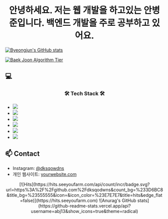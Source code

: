 <div align='center'>
<h1>안녕하세요. 저는 웹 개발을 하고있는 안병준입니다. 백엔드 개발을 주로 공부하고 있어요.</h1>
</div>

[![Byeongjun's GitHub stats](https://github-readme-stats.vercel.app/api?username=dksqodwns)](https://github.com/anuraghazra/github-readme-stats)

[![Baek Joon Algorithm Tier](http://mazassumnida.wtf/api/v2/generate_badge?boj=abj13)](https://solved.ac/{abj13})

<h2>💻</h2>
<h3 align="center"> 🛠 Tech Stack 🛠 </h3>
<ul>
  <li>
    <img src="https://img.shields.io/badge/Python-3766AB?style=flat-square&logo=Python&logoColor=white"/>
  </li>
  <li>
    <img src="https://img.shields.io/badge/Node.js-339933?style=flat-square&logo=Node.js&logoColor=white"/>
  </li>
  <li>
    <img src="https://img.shields.io/badge/Nest.js-E0234E?style=flat-square&logo=Nest.js&logoColor=white"/>
  </li>
  <li>
    <img src="https://img.shields.io/badge/React-61DAFB?style=flat-square&logo=React&logoColor=white"/>
  </li>
  <li>
    <img src="https://img.shields.io/badge/SpringBoot-6DB33F?style=flat-square&logo=SpringBoot&logoColor=white"/>
  </li>
  <li>
    <img src="https://img.shields.io/badge/Ubuntu-E95420?style=flat-square&logo=Ubuntu&logoColor=white"/>
  </li>
</ul>


<h2>📫 Contact</h2>
<ul>
  <li>Instagram: <a href="https://www.instagram.com/dksqodwns/">@dksqowdns</a></li>
<!--   <li>LinkedIn: <a href="LinkedIn 프로필 링크">LinkedIn 프로필</a></li> -->
  <li>개인 웹사이트: <a href="https://blog.naver.com/abj13">yourwebsite.com</a></li>
</ul>


<div align=center>
[![Hits](https://hits.seeyoufarm.com/api/count/incr/badge.svg?url=https%3A%2F%2Fgithub.com%2Fdksqodwns&count_bg=%233D6BC8&title_bg=%23555555&icon=&icon_color=%23E7E7E7&title=hits&edge_flat=false)](https://hits.seeyoufarm.com)
![Anurag's GitHub stats](https://github-readme-stats.vercel.app/api?username=abj13&show_icons=true&theme=radical)
</div>
